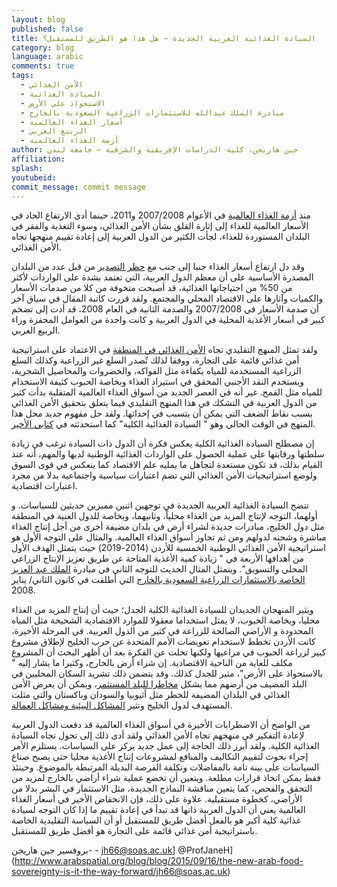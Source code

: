 ```yaml
---
layout: blog
published: false
title: السيادة الغذائية العربية الجديدة – هل هذا هو الطريق للمستقبل؟
category: blog
language: arabic
comments: true
tags: 
  - الأمن الغذائي
  - السيادة الغذائية
  - الاستحواذ على الأرض
  - مبادرة الملك عبدالله للاستثمارات الزراعية السعودية بالخارج
  - أسعار الغذاء العالمية
  - الربيع العربي
  - أزمة الغذاء العالمية
author: جين هاريجن، كلية الدراسات الإفريقية والشرقية – جامعة لندن
affiliation: 
splash: 
youtubeid: 
commit_message: commit message
---
```

منذ [أزمة الغذاء العالمية](http://www.fao.org/worldfoodsituation/foodpricesindex/en/) في الأعوام 2007/2008 و2011،  حينما أدى الارتفاع الحاد في الأسعار العالمية للغذاء إلى إثارة القلق بشأن الأمن الغذائي، وسوء التغذية والفقر في البلدان المستوردة للغذاء، لجأت الكثير من الدول العربية إلى إعادة تقييم منهجها تجاه الأمن الغذائي. 
<!-- more -->

وقد دل ارتفاع أسعار الغذاء جنبا إلى جنب مع [حظر التصدير](http://ebrary.ifpri.org/cdm/ref/collection/p15738coll2/id/124871) من قبل عدد من البلدان المصدرة الأساسية على أن معظم الدول العربية، التي تعتمد بشدة على الواردات لأكثر من 50% من احتياجاتها الغذائية، قد أصبحت متخوفة من كلا من صدمات الأسعار والكميات وآثارها على الاقتصاد المحلي والمجتمع. ولقد قررت كاتبة المقال في سياق آخر أن صدمة الأسعار في 2007/2008 والصدمة الثانية في العام 2008، قد أدت إلى تضخم كبير في أسعار الأغذية المحلية في الدول العربية و كانت واحدة من العوامل المحفزة وراء الربيع العربي.  

ولقد تمثل المنهج التقليدي تجاه [الأمن الغذائي في المنطقة](http://www.soas.ac.uk/about/events/inaugurals/28apr2011-did-food-prices-plant-the-seeds-of-the-arab-spring.html) في الاعتماد على استراتيجية أمن غذائي قائمة على التجارة، ووفقا لذلك تُصدر السلع غير الزراعية وكذلك السلع الزراعية المستخدمة للمياه بكفاءة مثل الفواكه، والخضروات والمحاصيل الشجرية، ويستخدم النقد الأجنبي المحقق في استيراد الغذاء وبخاصة الحبوب كثيفة الاستخدام للمياه مثل القمح.  غير أنه في العصر الجديد من أسواق الغذاء العالمية المتقلبة بدأت كثير من الدول العربية في التشكك في هذا المنهج التقليدي فيما يتعلق بتحقيق الأمن الغذائي بسبب نقاط الضعف التي يمكن أن يتسبب في إحداثها.  ولقد حل مفهوم جديد محل هذا المنهج في الوقت الحالي وهو " السيادة الغذائية الكلية" كما استحدثته في [كتابي الأخير](http://www.palgrave.com/page/detail/the-political-economy-of-arab-food-sovereignty-jane-harrigan/?k=9781137339379). 

إن مصطلح السيادة الغذائية الكلية يعكس فكرة أن الدول ذات السيادة ترغب في زيادة سلطتها ورقابتها على عملية الحصول على الواردات الغذائية الوطنية لديها والمهم، أنه عند القيام بذلك، قد تكون مستعدة لتجاهل ما يمليه علم الاقتصاد كما ينعكس في قوى السوق ولوضع استراتيجيات الأمن الغذائي التي تضم اعتبارات سياسية واجتماعية بدلا من مجرد اعتبارات اقتصادية.

تتضح السيادة الغذائية العربية الجديدة في توجهين اثنين مميزين حديثين للسياسات. و أولهما، التوجه لإنتاج المزيد من الغذاء محلياً، وثانيهما، وبخاصة للدول الغنية في المنطقة مثل دول الخليج، مبادرات جديدة لشراء أرض في بلدان مضيفة أخرى من أجل إنتاج الغذاء مباشرة وشحنه لدولهم ومن ثم تجاوز أسواق الغذاء العالمية.  والمثال على التوجه الأول هو استراتيجية الأمن الغذائي الوطنية الخمسية للأردن (2014-2019) حيث يتمثل الهدف الأول من أهدافها الأربعة في " زيادة كمية الأغذية المتاحة عن طريق تعزيز الإنتاج الزراعي المحلي والتسويق".  ويتمثل المثال الحديث للتوجه الثاني في مبادرة [الملك عبد العزيز الخاصة بالاستثمارات الزراعية السعودية بالخارج](http://www.isdb.org/irj/go/km/docs/documents/IDBDevelopments/Internet/English/IDB/CM/Publications/IDB_AnnualSymposium/20thSymposium/8-AbdullaAlobaid.pdf) التي أطلقت في كانون الثاني/ يناير 2008.

ويثير المنهجان الجديدان للسيادة الغذائية الكلية الجدل؛ حيث أن إنتاج المزيد من الغذاء محليا، وبخاصة الحبوب، لا يمثل استخداما معقولا للموارد الاقتصادية الشحيحة مثل المياه المحدودة و الأراضي الصالحة للزراعة في كثير من الدول العربية.   في المرحلة الأخيرة، كانت الأردن تخطط لاستخدام تعويضات الأمم المتحدة عن حرب الخليج لإطلاق مشروع كبير لزراعة الحبوب في مراعيها ولكنها تخلت عن الفكرة بعد أن أظهر البحث أن المشروع مكلف للغاية من الناحية الاقتصادية.  إن شراء أرض بالخارج، وكثيرا ما يشار إليه " بالاستحواذ على الأرض"، مثير للجدل كذلك.  وقد يتضمن ذلك تشريد السكان المحليين في البلد المضيف من أرضهم مما يشكل [مخاطرا للبلد المستثمر](http://www.hurstpublishers.com/book/food-security-in-the-middle-east/)، ويمكن أن يعرض الأمن الغذائي في البلدان المضيفة للخطر مثل أثيوبيا والسودان وباكستان والتي مثلت المستهدف لدول الخليج وتثير [المشاكل البيئية ومشاكل العمالة](http://siteresources.worldbank.org/DEC/Resources/Rising-Global-Interest-in-Farmland.pdf).

 من الواضح أن الاضطرابات  الأخيرة في أسواق الغذاء العالمية قد دفعت الدول العربية لإعادة التفكير في منهجهم تجاه الأمن الغذائي ولقد أدى ذلك إلى تحول تجاه السيادة الغذائية الكلية.  ولقد أبرز ذلك الحاجة إلى عمل جديد يركز على السياسات.  يستلزم الأمر إجراء بحوث لتقييم التكاليف والمنافع لمشروعات إنتاج الأغذية محليا حتى يصبح صناع السياسات على بينة تامة بالمفاضلات وتكلفة الفرصة البديلة المرتبطة بالموضوع.  وحينئذ فقط يمكن اتخاذ قرارات مطلعة.  ويتعين أن تخضع عملية شراء أراضي بالخارج لمزيد من التحقق والفحص، كما يتعين مناقشة النماذج الجديدة، مثل الاستثمار في البشر بدلا من الأراضي، كخطوة مستقبلية.  علاوة على ذلك، فإن الانخفاض الأخير في أسعار الغذاء العالمية يعني أن الدول العربية ذاتها قد تبدأ في إعادة تقييم ما إذا كان التوجه لسيادة غذائية كلية أكبر هو بالفعل أفضل طريق للمستقبل أو أن السياسة التقليدية الخاصة باستراتيجية أمن غذائي قائمة على التجارة هو أفضل طريق للمستقبل.

بروفسير جين هاريجن- - jh66@soas.ac.uk] @ProfJaneH](http://www.arabspatial.org/blog/blog/2015/09/16/the-new-arab-food-sovereignty-is-it-the-way-forward/jh66@soas.ac.uk)